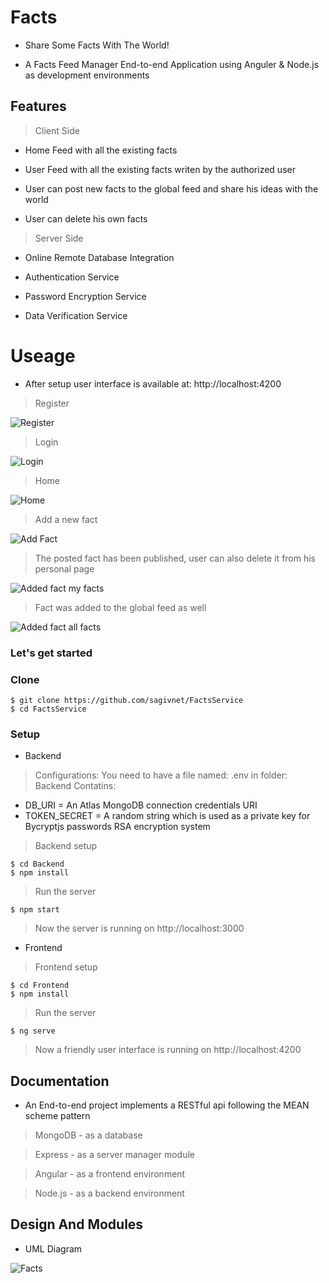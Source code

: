 # Facts

- Share Some Facts With The World!

- A Facts Feed Manager End-to-end Application using Anguler & Node.js as development environments

## Features

> Client Side

- Home Feed with all the existing facts

- User Feed with all the existing facts writen by the authorized user

- User can post new facts to the global feed and share his ideas with the world

- User can delete his own facts 

> Server Side

- Online Remote Database Integration

- Authentication Service

- Password Encryption Service

- Data Verification Service

# Useage 

- After setup user interface is available at: http://localhost:4200

> Register

<img src="https://i.ibb.co/M5PsJvL/register.png" title="Register">

> Login

<img src="https://i.ibb.co/rQH0cSB/login.png" title="Login">

> Home

<img src="https://i.ibb.co/4ghR63R/home.png" title="Home">

> Add a new fact

<img src="https://i.ibb.co/XxbsPXs/newFact.png" title="Add Fact">

> The posted fact has been published, user can also delete it from his personal page

<img src="https://i.ibb.co/QHy7kHn/newFact2.png" title="Added fact my facts">

> Fact was added to the global feed as well

<img src="https://i.ibb.co/NxpM6M2/newFact3.png" title="Added fact all facts">


### Let's get started

### Clone

```shell
$ git clone https://github.com/sagivnet/FactsService
$ cd FactsService
```

### Setup

- Backend 


> Configurations: You need to have a file named: .env in folder: Backend Contatins:

- DB_URI        =  An Atlas MongoDB connection credentials URI
- TOKEN_SECRET  =  A random string which is used as a private key for Bycryptjs passwords RSA encryption system 

> Backend setup

```shell
$ cd Backend
$ npm install
```

> Run the server

```shell
$ npm start
```

> Now the server is running on http://localhost:3000

- Frontend

> Frontend setup

```shell
$ cd Frontend
$ npm install
```

> Run the server

```shell
$ ng serve
```

> Now a friendly user interface is running on http://localhost:4200

## Documentation 

- An End-to-end project implements a RESTful api following the MEAN scheme pattern 

> MongoDB - as a database

> Express - as a server manager module

> Angular - as a frontend environment

> Node.js - as a backend environment

## Design And Modules

- UML Diagram

<img src="https://i.ibb.co/xzVgcp3/UML.png" title="Facts">
